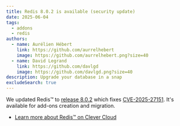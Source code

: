 ```yaml
---
title: Redis 8.0.2 is available (security update)
date: 2025-06-04
tags:
  - addons
  - redis
authors:
  - name: Aurélien Hébert
    link: https://github.com/aurrelhebert
    image: https://github.com/aurrelhebert.png?size=40
  - name: David Legrand
    link: https://github.com/davlgd
    image: https://github.com/davlgd.png?size=40
description: Upgrade your database in a snap
excludeSearch: true
---
```


We updated Redis™ to [release 8.0.2](https://github.com/redis/redis/releases/tag/8.0.2) which fixes [CVE-2025-27151](https://nvd.nist.gov/vuln/detail/CVE-2025-27151). It's available for add-ons creation and migration.

- [Learn more about Redis™ on Clever Cloud](/developers/doc/addons/redis/)

